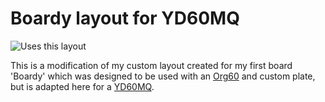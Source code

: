 # Boardy layout for YD60MQ

![Uses this layout](http://i.imgur.com/k3g488o.jpg)

This is a modification of my custom layout created for my first board 'Boardy' which was designed to be used with an [Org60] and custom plate, but is adapted here for a [YD60MQ].

[Org60]: https://world.taobao.com/item/544441405112.htm
[YD60MQ]: https://www.aliexpress.com/i/32799437588.html
